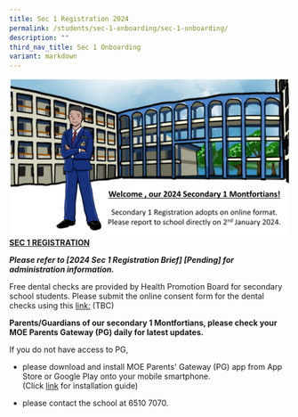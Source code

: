 ```yaml
---
title: Sec 1 Registration 2024
permalink: /students/sec-1-onboarding/sec-1-onboarding/
description: ""
third_nav_title: Sec 1 Onboarding
variant: markdown
---
```

![](/images/2024%20onboarding%20image.jpg)
**<u>SEC 1 REGISTRATION</u>**

***Please refer to&nbsp;[2024 Sec 1 Registration Brief] [Pending]&nbsp;for administration information.***

Free dental checks are provided by Health Promotion Board for secondary school students. Please submit the online consent form for the dental checks using this
[link:](https://childconsent.hpb.gov.sg/) (TBC)

<b>Parents/Guardians of our secondary 1 Montfortians, please check your MOE Parents Gateway (PG) daily for latest updates. </b>

If you do not have access to PG,
* please download and install MOE Parents' Gateway (PG) app from App Store or Google Play onto your mobile smartphone.    
(Click [link](https://www.montfortsec.moe.edu.sg/students/Sec-1-Onboarding/parents-gateway) for installation guide)

* please contact the school at 6510 7070.